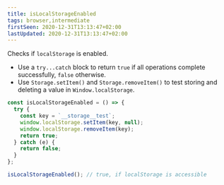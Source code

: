 ```yaml
---
title: isLocalStorageEnabled
tags: browser,intermediate
firstSeen: 2020-12-31T13:13:47+02:00
lastUpdated: 2020-12-31T13:13:47+02:00
---
```


Checks if `localStorage` is enabled.

- Use a `try...catch` block to return `true` if all operations complete successfully, `false` otherwise.
- Use `Storage.setItem()` and `Storage.removeItem()` to test storing and deleting a value in `Window.localStorage`.

```js
const isLocalStorageEnabled = () => {
  try {
    const key = `__storage__test`;
    window.localStorage.setItem(key, null);
    window.localStorage.removeItem(key);
    return true;
  } catch (e) {
    return false;
  }
};
```

```js
isLocalStorageEnabled(); // true, if localStorage is accessible
```
